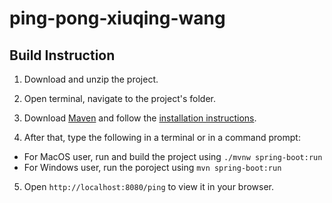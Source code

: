 # ping-pong-xiuqing-wang

## Build Instruction
1. Download and unzip the project.
2. Open terminal, navigate to the project's folder. 
3. Download [Maven](https://maven.apache.org/download.cgi) and follow the [installation instructions](https://maven.apache.org/install.html). 

4. After that, type the following in a terminal or in a command prompt:

- For MacOS user, run and build the project using ```./mvnw spring-boot:run```
- For Windows user, run the poroject using ```mvn spring-boot:run```

5. Open ```http://localhost:8080/ping``` to view it in your browser.
